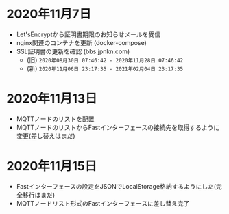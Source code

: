 # 2020年11月7日
- Let'sEncryptから証明書期限のお知らせメールを受信
- nginx関連のコンテナを更新 (docker-compose)
- SSL証明書の更新を確認 (bbs.jpnkn.com)
  - (旧) `2020年08月30日 07:46:42 - 2020年11月28日 07:46:42`
  - (新) `2020年11月06日 23:17:35 - 2021年02月04日 23:17:35`

# 2020年11月13日
- MQTTノードのリストを配置
- MQTTノードのリストからFastインターフェースの接続先を取得するように変更(差し替えはまだ)

# 2020年11月15日
- Fastインターフェースの設定をJSONでLocalStorage格納するようにした(完全移行はまだ)
- MQTTノードリスト形式のFastインターフェースに差し替え完了
